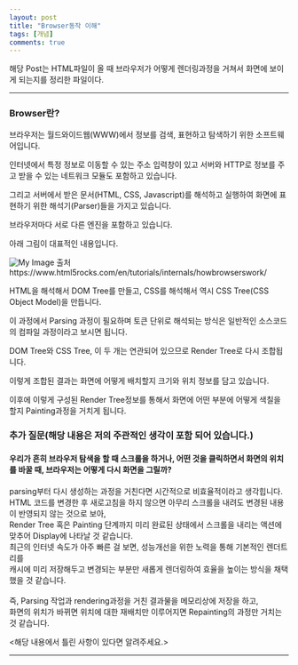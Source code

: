 ```yaml
---
layout: post
title: "Browser동작 이해"
tags: [개념]
comments: true
---
```

 
해당 Post는 HTML파일이 올 때 브라우저가 어떻게 렌더링과정을 거쳐서 화면에 보이게 되는지를 정리한 파일이다.

---

### Browser란?<br>

브라우저는 월드와이드웹(WWW)에서 정보를 검색, 표현하고 탐색하기 위한 소프트웨어입니다.<br>

 

인터넷에서 특정 정보로 이동할 수 있는 주소 입력창이 있고 서버와 HTTP로 정보를 주고 받을 수 있는 네트워크 모듈도 포함하고 있습니다.<br>

그리고 서버에서 받은 문서(HTML, CSS, Javascript)를 해석하고 실행하여 화면에 표현하기 위한 해석기(Parser)들을 가지고 있습니다.<br>

브라우저마다 서로 다른 엔진을 포함하고 있습니다.<br>

아래 그림이 대표적인 내용입니다.<br>

<img src="https://www.html5rocks.com/en/tutorials/internals/howbrowserswork/webkitflow.png" alt="My Image">
출처 https://www.html5rocks.com/en/tutorials/internals/howbrowserswork/<br>

HTML을 해석해서 DOM Tree를 만들고, CSS를 해석해서 역시 CSS Tree(CSS Object Model)을 만듭니다. <br>

이 과정에서 Parsing 과정이 필요하며 토큰 단위로 해석되는 방식은 일반적인 소스코드의 컴파일 과정이라고 보시면 됩니다.<br>

DOM Tree와 CSS Tree, 이 두 개는 연관되어 있으므로 Render Tree로 다시 조합됩니다.<br>

이렇게 조합된 결과는 화면에 어떻게 배치할지 크기와 위치 정보를 담고 있습니다.<br>

이후에 이렇게 구성된 Render Tree정보를 통해서 화면에 어떤 부분에 어떻게 색칠을 할지 Painting과정을 거치게 됩니다.<br>

### 추가 질문(해당 내용은 저의 주관적인 생각이 포함 되어 있습니다.)
#### 우리가 흔히 브라우저 탐색을 할 때 스크롤을 하거나, 어떤 것을 클릭하면서 화면의 위치를 바꿀 때, 브라우저는 어떻게 다시 화면을 그릴까?
parsing부터 다시 생성하는 과정을 거친다면 시간적으로 비효율적이라고 생각힙니다.<br>
HTML 코드를 변경한 후 새로고침을 하지 않으면 아무리 스크롤을 내려도 변경된 내용이 반영되지 않는 것으로 보아,<br>
Render Tree 혹은 Painting 단계까지 미리 완료된 상태에서 스크롤을 내리는 액션에 맞추어 Display에 나타날 것 같습니다.<br>
최근의 인터넷 속도가 아주 빠른 걸 보면, 성능개선을 위한 노력을 통해 기본적인 렌더트리를<br>
캐시에 미리 저장해두고 변경되는 부분만 새롭게 렌더링하여 효율을 높이는 방식을 채택했을 것 같습니다.<br>
<br>
즉, Parsing 작업과 rendering과정을 거친 결과물을 메모리상에 저장을 하고,<br>
화면의 위치가 바뀌면 위치에 대한 재배치만 이루어지면 Repainting의 과정만 거치는 것 같습니다.<br>

<해당 내용에서 틀린 사항이 있다면 알려주세요.>


---
